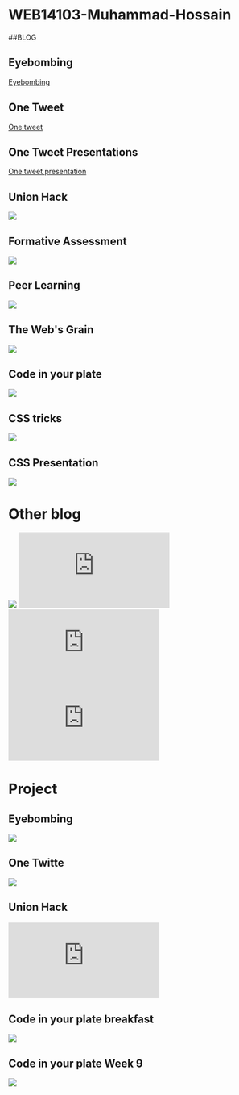 # WEB14103-Muhammad-Hossain
##BLOG
## Eyebombing
[Eyebombing](http://fourthfloor.raveweb.net/mhossain/2016/10/12/eyebombing-1-0/)

## One Tweet
[One tweet](http://fourthfloor.raveweb.net/mhossain/2016/12/02/one-tweet/)

## One Tweet Presentations
[One tweet presentation](https://www.emaze.com/@AWLTQLOQ/one-twitte)

## Union Hack
![](http://fourthfloor.raveweb.net/mhossain/2016/10/26/union-hack/)
## Formative Assessment 
![](http://fourthfloor.raveweb.net/mhossain/2016/11/16/formative-assessment/)
## Peer Learning
![](http://fourthfloor.raveweb.net/mhossain/2016/12/01/peer-learning-blog/)
## The Web's Grain
![](http://fourthfloor.raveweb.net/mhossain/2016/11/30/the-webs-grain-blog/)
## Code in your plate
![](http://fourthfloor.raveweb.net/mhossain/2016/11/30/code-in-your-plate-blog/)
## CSS tricks
![](http://fourthfloor.raveweb.net/mhossain/2016/12/01/css-trick-blog/)
## CSS Presentation 
![](http://fourthfloor.raveweb.net/mhossain/2016/12/01/css-trick-work-presentations/)

# Other blog
![](http://fourthfloor.raveweb.net/mhossain/2016/10/11/the-inductions-1-0/)
![](http://fourthfloor.raveweb.net/mhossain/wp-admin/post.php?post=10&action=edit)
![](http://fourthfloor.raveweb.net/mhossain/wp-admin/post.php?post=12&action=edit)
![](http://fourthfloor.raveweb.net/mhossain/wp-admin/post.php?post=15&action=edit)
# Project
## Eyebombing
![](http://fourthfloor.raveweb.net/mhossain/2016/12/01/eyebombing-workpresentations/)
## One Twitte
![](http://fourthfloor.raveweb.net/mhossain/2016/12/01/one-twitter-workpresentation/)
## Union Hack
![](http://fourthfloor.raveweb.net/mhossain/wp-admin/post.php?post=56&action=edit)
## Code in your plate breakfast
![](https://thimbleprojects.org/m360/138803)
## Code in your plate Week 9
![](https://thimbleprojects.org/m360/140325)
